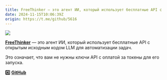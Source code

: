 ```yaml
---
title: FreeThinker — это агент ИИ, который использует бесплатные API с открытым исходным кодом LLM для автоматизации задач
date: 2024-11-15T10:06:39Z
origin: https://t.me/github/5616
---
```

![](banner.jpg)

[**FreeThinker**](https://github.com/diegovelilla/FreeThinker) — это агент ИИ,
который использует бесплатные API с открытым исходным кодом LLM для
автоматизации задач.

Это означает, что вам не нужны ключи API с оплатой за токены для его запуска.

**4️⃣** [**GitHub**](https://t.me/+3xphzXTayGE1NDVi)